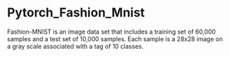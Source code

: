 # Pytorch_Fashion_Mnist
Fashion-MNIST is an image data set that includes a training set of 60,000 samples and a test set of 10,000 samples. Each sample is a 28x28 image on a gray scale associated with a tag of 10 classes.
